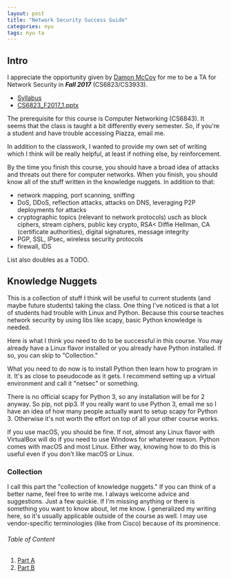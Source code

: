 ```yaml
---
layout: post
title: "Network Security Success Guide"
categories: nyu
tags: nyu ta
---
```


## Intro

I appreciate the opportunity given by <a href="http://damonmccoy.com">Damon McCoy</a> for me to be a TA for Network Security in <strong><em>Fall 2017</em></strong> (CS6823/CS3933).

<ul>
<li><a href="https://github.com/sif/sif/raw/main/files/CS6823%20Syllabus.pdf">Syllabus</a></li>
<li><a href="https://drive.google.com/file/d/1ZWxUngKIxiyANBfbhTRqVJbmvXd6A103/view?usp=sharing">CS6823_F2017_1.pptx</a></li>
</ul>

The prerequisite for this course is Computer Networking (CS6843). It seems that the class is taught a bit differently every semester. So, if you're a student and have trouble accessing Piazza, email me.

In addition to the classwork, I wanted to provide my own set of writing which I think will be really helpful, at least if nothing else, by reinforcement.

By the time you finish this course, you should have a broad idea of attacks and threats out there for computer networks. When you finish, you should know all of the stuff written in the knowledge nuggets. In addition to that:
<ul>
<li>network mapping, port scanning, sniffing</li>
<li>DoS, DDoS, reflection attacks, attacks on DNS, leveraging P2P deployments for attacks</li>
<li>cryptographic topics (relevant to network protocols) usch as block ciphers, stream ciphers, public key crypto, RSA< Diffie Hellman, CA (certificate authorities), digital signatures, message integrity</li>
<li>PGP, SSL, IPsec, wireless security protocols</li>
<li>firewall, IDS</li>
</ul>
List also doubles as a TODO.

## Knowledge Nuggets

This is a collection of stuff I think will be useful to current students (and maybe future students) taking the class. One thing I've noticed is that a lot of students had trouble with Linux and Python. Because this course teaches network security by using libs like scapy, basic Python knowledge is needed.

Here is what I think you need to do to be successful in this course. You may already have a Linux flavor installed or you already have Python installed. If so, you can skip to "Collection."

What you need to do now is to install Python then learn how to program in it. It's as close to pseudocode as it gets. I recommend setting up a virtual environment and call it "netsec" or something.

There is no official scapy for Python 3, so any installation will be for 2 anyway. So pip, not pip3. If you really want to use Python 3, email me so I have an idea of how many people actually want to setup scapy for Python 3. Otherwise it's not worth the effort on top of all your other course works.

If you use macOS, you should be fine. If not, almost any Linux flavor with VirtualBox will do if you need to use Windows for whatever reason. Python comes with macOS and most Linux. Either way, knowing how to do this is useful even if you don't like macOS or Linux.

### Collection

I call this part the "collection of knowledge nuggets." If you can think of a better name, feel free to write me. I always welcome advice and suggestions. Just a few quickie. If I'm missing anything or there is something you want to know about, let me know. I generalized my writing here, so it's usually applicable outside of the course as well. I may use vendor-specific terminologies (like from Cisco) because of its prominence.

<h6>Table of Content</h6>
<ol>
<li><a href="09-01-2017a.html">Part A</a></li>
<li><a href="09-01-2017b.html">Part B</a></li>
</ol>
